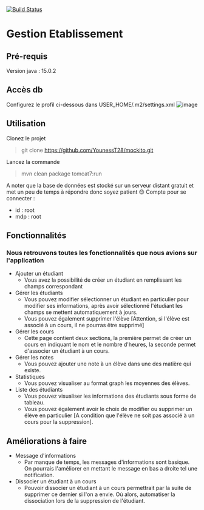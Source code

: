[![Build Status](https://dev.azure.com/youness281tab/youness281tab/_apis/build/status/YounessT28.mockito?branchName=azure-pipelines)](https://dev.azure.com/youness281tab/youness281tab/_build/latest?definitionId=1&branchName=azure-pipelines)

# Gestion Etablissement


## Pré-requis
Version java : 15.0.2

## Accès db
Configurez le profil ci-dessous dans USER_HOME/.m2/settings.xml
![image](https://user-images.githubusercontent.com/76994842/117997537-55e23180-b343-11eb-8f90-42b9191cb7eb.png)

## Utilisation
Clonez le projet
> git clone https://github.com/YounessT28/mockito.git

Lancez la commande
> mvn clean package tomcat7:run

A noter que la base de données est stocké sur un serveur distant gratuit et met un peu de temps à répondre donc soyez patient :blush:
Compte pour se connecter : 
- id : root
- mdp : root

## Fonctionnalités

### Nous retrouvons toutes les fonctionnalités que nous avions sur l'application

- Ajouter un étudiant
    - Vous avez la possibilité de créer un étudiant en remplissant les champs correspondant
- Gérer les étudiants
    - Vous pouvez modifier sélectionner un étudiant en particulier pour modifier ses informations, après avoir sélectionné l'étudiant les champs se mettent automatiquement à jours.
    - Vous pouvez également supprimer l'élève [Attention, si l'élève est associé à un cours, il ne pourras être supprimé]
- Gérer les cours
    - Cette page contient deux sections, la première permet de créer un cours en indiquant le nom et le nombre d'heures, la seconde permet d'associer un étudiant à un cours.
- Gérer les notes
    - Vous pouvez ajouter une note à un élève dans une des matière qui existe.
- Statistiques
    - Vous pouvez visualiser au format graph les moyennes des élèves.
- Liste des étudiants
    - Vous pouvez visualiser les informations des étudiants sous forme de tableau.
    - Vous pouvez également avoir le choix de modifier ou supprimer un élève en particulier [A condition que l'élève ne soit pas associé à un cours pour la suppression].

## Améliorations à faire
- Message d'informations 
    - Par manque de temps, les messages d'informations sont basique. On pourrais l'améliorer en mettant le message en bas a droite tel une notification.
- Dissocier un étudiant à un cours
    - Pouvoir dissocier un étudiant à un cours permettrait par la suite de supprimer ce dernier si l'on a envie. Où alors, automatiser la dissociation lors de la suppression de l'étudiant.
